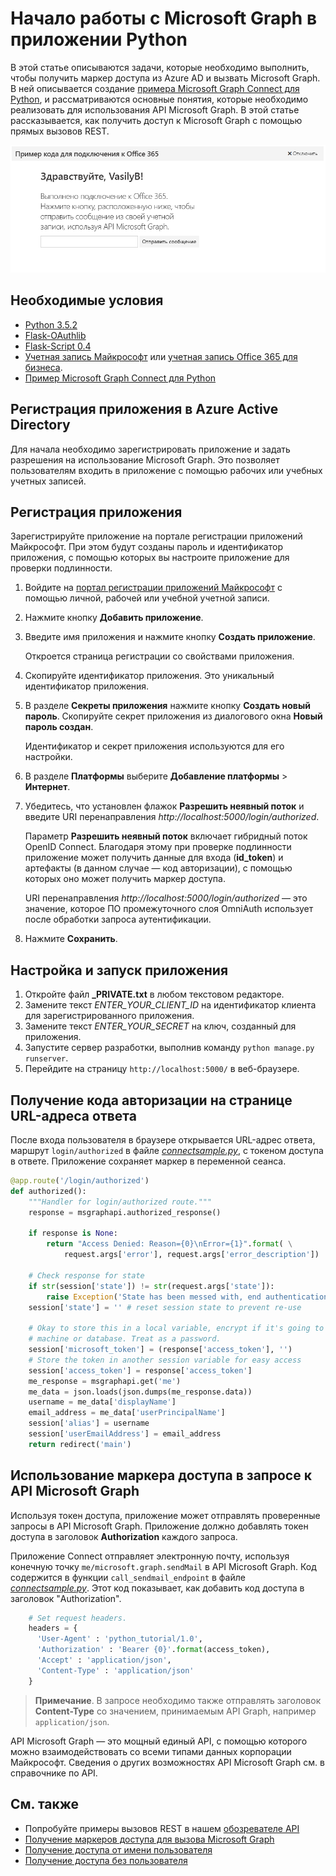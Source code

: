 # <a name="get-started-with-microsoft-graph-in-a-python-app"></a>Начало работы с Microsoft Graph в приложении Python 

В этой статье описываются задачи, которые необходимо выполнить, чтобы получить маркер доступа из Azure AD и вызвать Microsoft Graph. В ней описывается создание [примера Microsoft Graph Connect для Python](https://github.com/microsoftgraph/python3-connect-rest-sample), и рассматриваются основные понятия, которые необходимо реализовать для использования API Microsoft Graph. В этой статье рассказывается, как получить доступ к Microsoft Graph с помощью прямых вызовов REST.

![Снимок экрана приложения Python Connect для Office 365](./images/web-screenshot.png)

##  <a name="prerequisites"></a>Необходимые условия

* [Python 3.5.2](https://www.python.org/downloads/)
* [Flask-OAuthlib](https://github.com/lepture/flask-oauthlib)
* [Flask-Script 0.4](http://flask-script.readthedocs.io/en/latest/)
* [Учетная запись Майкрософт](https://www.outlook.com/) или [учетная запись Office 365 для бизнеса](https://msdn.microsoft.com/en-us/office/office365/howto/setup-development-environment#bk_Office365Account).
* [Пример Microsoft Graph Connect для Python](https://github.com/microsoftgraph/python3-connect-rest-sample)

## <a name="register-the-application-in-azure-active-directory"></a>Регистрация приложения в Azure Active Directory

Для начала необходимо зарегистрировать приложение и задать разрешения на использование Microsoft Graph. Это позволяет пользователям входить в приложение с помощью рабочих или учебных учетных записей.

## <a name="register-the-application"></a>Регистрация приложения

Зарегистрируйте приложение на портале регистрации приложений Майкрософт. При этом будут созданы пароль и идентификатор приложения, с помощью которых вы настроите приложение для проверки подлинности.

1. Войдите на [портал регистрации приложений Майкрософт](https://apps.dev.microsoft.com/) с помощью личной, рабочей или учебной учетной записи.

2. Нажмите кнопку **Добавить приложение**.

3. Введите имя приложения и нажмите кнопку **Создать приложение**.

    Откроется страница регистрации со свойствами приложения.

4. Скопируйте идентификатор приложения. Это уникальный идентификатор приложения.

5. В разделе **Секреты приложения** нажмите кнопку **Создать новый пароль**. Скопируйте секрет приложения из диалогового окна **Новый пароль создан**.

    Идентификатор и секрет приложения используются для его настройки.

6. В разделе **Платформы** выберите **Добавление платформы** > **Интернет**.

7. Убедитесь, что установлен флажок **Разрешить неявный поток** и введите URI перенаправления *http://localhost:5000/login/authorized*.

    Параметр **Разрешить неявный поток** включает гибридный поток OpenID Connect. Благодаря этому при проверке подлинности приложение может получить данные для входа (**id_token**) и артефакты (в данном случае — код авторизации), с помощью которых оно может получить маркер доступа.

    URI перенаправления *http://localhost:5000/login/authorized* — это значение, которое ПО промежуточного слоя OmniAuth использует после обработки запроса аутентификации.

8. Нажмите **Сохранить**.

## <a name="configure-and-run-the-app"></a>Настройка и запуск приложения

1. Откройте файл **_PRIVATE.txt** в любом текстовом редакторе.
2. Замените текст *ENTER_YOUR_CLIENT_ID* на идентификатор клиента для зарегистрированного приложения.
3. Замените текст *ENTER_YOUR_SECRET* на ключ, созданный для приложения.
4. Запустите сервер разработки, выполнив команду ```python manage.py runserver```.
5. Перейдите на страницу ```http://localhost:5000/``` в веб-браузере.

<!--<a name="authCode"></a>-->
## <a name="receive-an-authorization-code-in-your-reply-url-page"></a>Получение кода авторизации на странице URL-адреса ответа

После входа пользователя в браузере открывается URL-адрес ответа, маршрут ```login/authorized``` в файле [*connectsample.py*](https://github.com/microsoftgraph/python3-connect-rest-sample/blob/master/connectsample.py), с токеном доступа в ответе. Приложение сохраняет маркер в переменной сеанса.

```python
@app.route('/login/authorized')
def authorized():
    """Handler for login/authorized route."""
    response = msgraphapi.authorized_response()

    if response is None:
        return "Access Denied: Reason={0}\nError={1}".format( \
            request.args['error'], request.args['error_description'])

    # Check response for state
    if str(session['state']) != str(request.args['state']):
        raise Exception('State has been messed with, end authentication')
    session['state'] = '' # reset session state to prevent re-use

    # Okay to store this in a local variable, encrypt if it's going to client
    # machine or database. Treat as a password.
    session['microsoft_token'] = (response['access_token'], '')
    # Store the token in another session variable for easy access
    session['access_token'] = response['access_token']
    me_response = msgraphapi.get('me')
    me_data = json.loads(json.dumps(me_response.data))
    username = me_data['displayName']
    email_address = me_data['userPrincipalName']
    session['alias'] = username
    session['userEmailAddress'] = email_address
    return redirect('main')
```

<!--<a name="request"></a>-->
## <a name="use-the-access-token-in-a-request-to-the-microsoft-graph-api"></a>Использование маркера доступа в запросе к API Microsoft Graph

Используя токен доступа, приложение может отправлять проверенные запросы в API Microsoft Graph. Приложение должно добавлять токен доступа в заголовок **Authorization** каждого запроса.

Приложение Connect отправляет электронную почту, используя конечную точку ```me/microsoft.graph.sendMail``` в API Microsoft Graph. Код содержится в функции ```call_sendmail_endpoint``` в файле [*connectsample.py*](https://github.com/microsoftgraph/python3-connect-rest-sample/blob/master/connectsample.py). Этот код показывает, как добавить код доступа в заголовок "Authorization".

```python
    # Set request headers.
    headers = { 
      'User-Agent' : 'python_tutorial/1.0',
      'Authorization' : 'Bearer {0}'.format(access_token),
      'Accept' : 'application/json',
      'Content-Type' : 'application/json'
    }
```

> **Примечание**. В запросе необходимо также отправлять заголовок **Content-Type** со значением, принимаемым API Graph, например `application/json`.

API Microsoft Graph — это мощный единый API, с помощью которого можно взаимодействовать со всеми типами данных корпорации Майкрософт. Сведения о других возможностях API Microsoft Graph см. в справочнике по API.

## <a name="see-also"></a>См. также
- Попробуйте примеры вызовов REST в нашем [обозревателе API](https://graph.microsoft.io/graph-explorer)
- [Получение маркеров доступа для вызова Microsoft Graph](https://developer.microsoft.com/en-us/graph/docs/concepts/auth_overview)
- [Получение доступа от имени пользователя](https://developer.microsoft.com/en-us/graph/docs/concepts/auth_v2_user)
- [Получение доступа без пользователя](https://developer.microsoft.com/en-us/graph/docs/concepts/auth_v2_service)